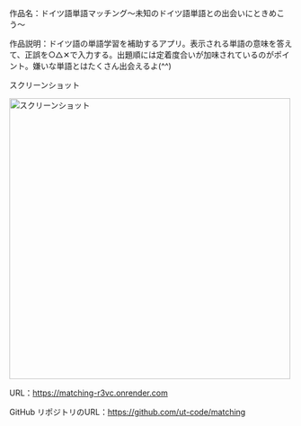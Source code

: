 作品名：ドイツ語単語マッチング〜未知のドイツ語単語との出会いにときめこう〜

作品説明：ドイツ語の単語学習を補助するアプリ。表示される単語の意味を答えて、正誤を○△✕で入力する。出題順には定着度合いが加味されているのがポイント。嫌いな単語とはたくさん出会えるよ(^^)

スクリーンショット

<img width=500 alt="スクリーンショット" src="https://cdn.discordapp.com/attachments/886090757604257813/985461542126514186/image.png">

URL：https://matching-r3vc.onrender.com

GitHub リポジトリのURL：https://github.com/ut-code/matching
